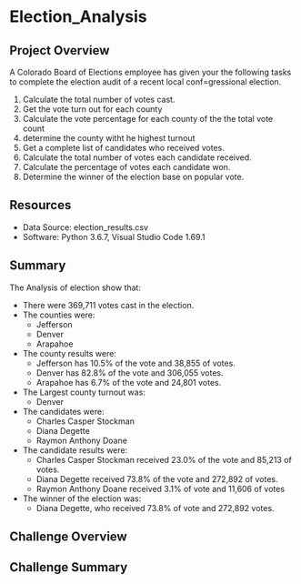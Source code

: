 # Election_Analysis

## Project Overview
A Colorado Board of Elections employee has given your the following tasks to complete  the election  audit of a recent local conf=gressional election.

1. Calculate the total number of votes cast.
2. Get the vote turn out for each county
3. Calculate the vote percentage for each county of the the total vote count
4. determine the county witht he highest turnout
5. Get a complete list of candidates who received votes.
6. Calculate the total number of votes each candidate received.
7. Calculate the percentage of votes each candidate won.
8. Determine the winner of the election base on popular vote.

## Resources
- Data Source: election_results.csv
- Software: Python 3.6.7, Visual Studio Code 1.69.1

## Summary
The Analysis of election show that:
- There were 369,711 votes cast in the election.
- The counties were:
    - Jefferson
    - Denver
    - Arapahoe
- The county results were:
    - Jefferson has 10.5% of the vote and 38,855 of votes.
    - Denver has 82.8% of the vote and 306,055 votes.
    - Arapahoe has 6.7% of the vote and 24,801 votes.
- The Largest county  turnout was:
    - Denver
- The candidates were:
    - Charles Casper Stockman
    - Diana Degette
    - Raymon Anthony Doane
- The candidate results were:
    - Charles Casper Stockman received 23.0% of the vote and 85,213 of votes.
    - Diana Degette received 73.8% of the vote and 272,892 of votes.
    - Raymon Anthony Doane received 3.1% of vote and 11,606 of votes
- The winner of the election was:
    - Diana Degette, who received 73.8% of vote and 272,892 votes.
    
## Challenge Overview

## Challenge Summary

